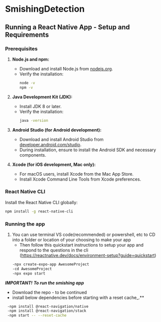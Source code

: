 # SmishingDetection

## Running a React Native App - Setup and Requirements
### Prerequisites

1. **Node.js and npm:**
   - Download and install Node.js from [nodejs.org](https://nodejs.org/).
   - Verify the installation:
     ```bash
     node -v
     npm -v
     ```

2. **Java Development Kit (JDK):**
   - Install JDK 8 or later.
   - Verify the installation:
     ```bash
     java -version
     ```

3. **Android Studio (for Android development):**
   - Download and install Android Studio from [developer.android.com/studio](https://developer.android.com/studio).
   - During installation, ensure to install the Android SDK and necessary components.

4. **Xcode (for iOS development, Mac only):**
   - For macOS users, install Xcode from the Mac App Store.
   - Install Xcode Command Line Tools from Xcode preferences.

### React Native CLI

Install the React Native CLI globally:

```bash
npm install -g react-native-cli
```

### Running the app
1. You can use terminal VS code(recommended) or powershell, etc to CD into a folder or location of your choosing to make your app
   -  Then follow this quickstart instructions to setup your app and respond to the questions in the cli (https://reactnative.dev/docs/environment-setup?guide=quickstart)
   ```bash
   -npx create-expo-app AwesomeProject
   -cd AwesomeProject
   -npx expo start
   ```
_**IMPORTANT!**_
**_To run the smishing app_**
-  Download the repo - to be continued
-  install below dependencies before starting with a reset cache_.**
```bash
 -npm install @react-navigation/native
 -npm install @react-navigation/stack
 -npm start -- --reset-cache
```
